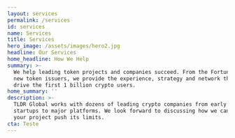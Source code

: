 ```yaml
---
layout: services
permalink: /services
id: services
name: Services
title: Services
hero_image: /assets/images/hero2.jpg
headline: Our Services
home_headline: How We Help
summary: >-
  We help leading token projects and companies succeed. From the Fortune 500 to
  new token issuers, we provide the experience, strategy and network that will
  drive the first 1 billion crypto users. 
home_summary: ''
description: >-
  TLDR Global works with dozens of leading crypto companies from early tech
  startups to major platforms. We look forward to discussing how we can help
  your project push its limits. 
cta: Teste
---
```



